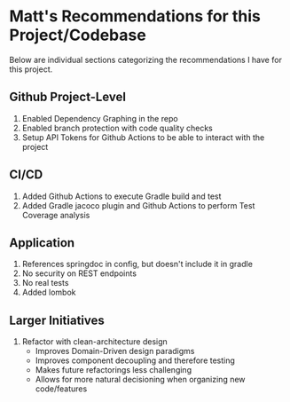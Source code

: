 # Matt's Recommendations for this Project/Codebase

Below are individual sections categorizing the recommendations I have for this project.

## Github Project-Level
 1. Enabled Dependency Graphing in the repo
 2. Enabled branch protection with code quality checks
 3. Setup API Tokens for Github Actions to be able to interact with the project

## CI/CD
 1. Added Github Actions to execute Gradle build and test
 2. Added Gradle jacoco plugin and Github Actions to perform Test Coverage analysis

## Application
 1. References springdoc in config, but doesn't include it in gradle
 2. No security on REST endpoints
 3. No real tests
 5. Added lombok 

## Larger Initiatives
 1. Refactor with clean-architecture design
    - Improves Domain-Driven design paradigms
    - Improves component decoupling and therefore testing
    - Makes future refactorings less challenging
    - Allows for more natural decisioning when organizing new code/features